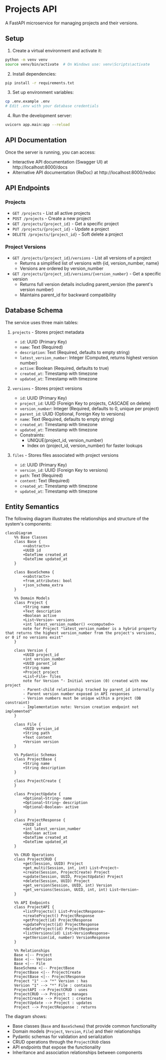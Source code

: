 # Projects API

A FastAPI microservice for managing projects and their versions.

## Setup

1. Create a virtual environment and activate it:
```bash
python -m venv venv
source venv/bin/activate  # On Windows use: venv\Scripts\activate
```

2. Install dependencies:
```bash
pip install -r requirements.txt
```

3. Set up environment variables:
```bash
cp .env.example .env
# Edit .env with your database credentials
```

4. Run the development server:
```bash
uvicorn app.main:app --reload
```

## API Documentation

Once the server is running, you can access:
- Interactive API documentation (Swagger UI) at http://localhost:8000/docs
- Alternative API documentation (ReDoc) at http://localhost:8000/redoc

## API Endpoints

### Projects

- `GET /projects` - List all active projects
- `POST /projects` - Create a new project
- `GET /projects/{project_id}` - Get a specific project
- `PUT /projects/{project_id}` - Update a project
- `DELETE /projects/{project_id}` - Soft delete a project

### Project Versions

- `GET /projects/{project_id}/versions` - List all versions of a project
  - Returns a simplified list of versions with {id, version_number, name}
  - Versions are ordered by version_number
- `GET /projects/{project_id}/versions/{version_number}` - Get a specific version
  - Returns full version details including parent_version (the parent's version number)
  - Maintains parent_id for backward compatibility

## Database Schema

The service uses three main tables:

1. `projects` - Stores project metadata
   - `id`: UUID (Primary Key)
   - `name`: Text (Required)
   - `description`: Text (Required, defaults to empty string)
   - `latest_version_number`: Integer (Computed, returns highest version number)
   - `active`: Boolean (Required, defaults to true)
   - `created_at`: Timestamp with timezone
   - `updated_at`: Timestamp with timezone

2. `versions` - Stores project versions
   - `id`: UUID (Primary Key)
   - `project_id`: UUID (Foreign Key to projects, CASCADE on delete)
   - `version_number`: Integer (Required, defaults to 0, unique per project)
   - `parent_id`: UUID (Optional, Foreign Key to versions)
   - `name`: Text (Required, defaults to empty string)
   - `created_at`: Timestamp with timezone
   - `updated_at`: Timestamp with timezone
   - Constraints:
     * UNIQUE(project_id, version_number)
     * Index on (project_id, version_number) for faster lookups

3. `files` - Stores files associated with project versions
   - `id`: UUID (Primary Key)
   - `version_id`: UUID (Foreign Key to versions)
   - `path`: Text (Required)
   - `content`: Text (Required)
   - `created_at`: Timestamp with timezone
   - `updated_at`: Timestamp with timezone

## Entity Semantics

The following diagram illustrates the relationships and structure of the system's components:

```mermaid
classDiagram
    %% Base Classes
    class Base {
        <<abstract>>
        +UUID id
        +DateTime created_at
        +DateTime updated_at
    }
    
    class BaseSchema {
        <<abstract>>
        +from_attributes: bool
        +json_schema_extra
    }

    %% Domain Models
    class Project {
        +String name
        +Text description
        +Boolean active
        +List~Version~ versions
        +int latest_version_number() <<computed>>
        note for Project "latest_version_number is a hybrid property that returns the highest version_number from the project's versions, or 0 if no versions exist"
    }
    
    class Version {
        +UUID project_id
        +int version_number
        +UUID parent_id
        +String name
        +Project project
        +List~File~ files
        note for Version "- Initial version (0) created with new project
        - Parent-child relationship tracked by parent_id internally
        - Parent version number exposed in API responses
        - Version numbers must be unique within a project (DB constraint)
        - Implementation note: Version creation endpoint not implemented"
    }
    
    class File {
        +UUID version_id
        +String path
        +Text content
        +Version version
    }

    %% Pydantic Schemas
    class ProjectBase {
        +String name
        +String description
    }
    
    class ProjectCreate {
    }
    
    class ProjectUpdate {
        +Optional~String~ name
        +Optional~String~ description
        +Optional~Boolean~ active
    }
    
    class ProjectResponse {
        +UUID id
        +int latest_version_number
        +Boolean active
        +DateTime created_at
        +DateTime updated_at
    }

    %% CRUD Operations
    class ProjectCRUD {
        +get(Session, UUID) Project
        +get_multi(Session, int, int) List~Project~
        +create(Session, ProjectCreate) Project
        +update(Session, UUID, ProjectUpdate) Project
        +delete(Session, UUID) Project
        +get_version(Session, UUID, int) Version
        +get_versions(Session, UUID, int, int) List~Version~
    }

    %% API Endpoints
    class ProjectAPI {
        +listProjects() List~ProjectResponse~
        +createProject() ProjectResponse
        +getProject(id) ProjectResponse
        +updateProject(id) ProjectResponse
        +deleteProject(id) ProjectResponse
        +listVersions(id) List~VersionResponse~
        +getVersion(id, number) VersionResponse
    }

    %% Relationships
    Base <|-- Project
    Base <|-- Version
    Base <|-- File
    BaseSchema <|-- ProjectBase
    ProjectBase <|-- ProjectCreate
    ProjectBase <|-- ProjectResponse
    Project "1" --> "*" Version : has
    Version "1" --> "*" File : contains
    ProjectAPI --> ProjectCRUD : uses
    ProjectCRUD --> Project : manages
    ProjectCreate --> Project : creates
    ProjectUpdate --> Project : updates
    Project --> ProjectResponse : returns
```

The diagram shows:
- Base classes (`Base` and `BaseSchema`) that provide common functionality
- Domain models (`Project`, `Version`, `File`) and their relationships
- Pydantic schemas for validation and serialization
- CRUD operations through the `ProjectCRUD` class
- API endpoints that expose the functionality
- Inheritance and association relationships between components

